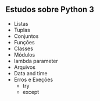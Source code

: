 ## Estudos sobre Python 3

- Listas
- Tuplas
- Conjuntos
- Funções
- Classes
- Módulos
- lambda parameter
- Arquivos
- Data and time
- Erros e Exeções
  - try
  - except
    